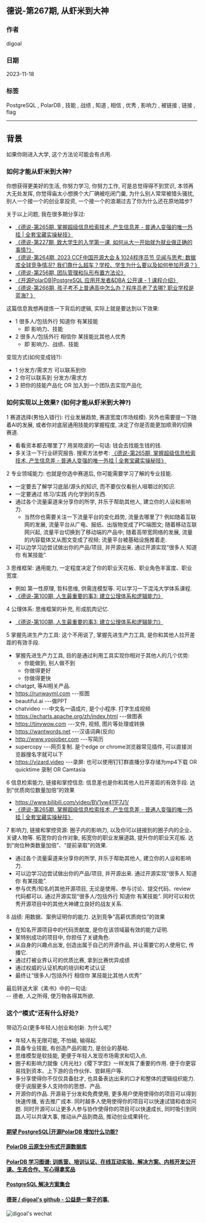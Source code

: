 ## 德说-第267期, 从虾米到大神     
                                                            
### 作者                                                            
digoal                                                            
                                                            
### 日期                                                            
2023-11-18                                                   
                                                            
### 标签                                                            
PostgreSQL , PolarDB , 技能 , 战绩 , 知道 , 相信 , 优秀 , 影响力 , 被链接 , 链接 , flag             
                                                            
----                                                            
                                                            
## 背景     
如果你刚进入大学, 这个方法论可能会有点用.  
  
### 如何才能从虾米到大神?      
    
你想获得更美好的生活, 你努力学习, 你努力工作, 可是总觉得得不到赏识, 本领再大无处发挥, 你觉得庙太小想换个大厂确被吃闭门羹, 为什么别人常常被猎头骚扰, 别人一个接一个的创业拿投资, 一个接一个的浪潮过去了你为什么还在原地踏步?    
    
关于以上问题, 我在很多期分享过:     
- [《德说-第265期, 掌握超级信息检索技术, 产生信息差 - 普通人变强的唯一外挂 | 全套宝藏实操秘技》](../202311/20231104_01.md)      
- [《德说-第227期, 致大学生的入学第一课, 如何从大一开始就为就业做正确的事情?》](../202305/20230513_01.md)          
- [《德说-第264期, 2023 CCF中国开源大会 & 1024程序员节 见闻与思考: 数据库全球竞争情况? 我们靠什么超车？学校、学生为什么要以及如何参加开源？》](../202310/20231026_05.md)          
- [《德说-第256期, 团队管理和队形布置方法论》](../202309/20230909_01.md)        
- [《开源PolarDB|PostgreSQL 应用开发者&DBA 公开课 - 1 课程介绍》](../202310/20231030_03.md)      
- [《德说-第266期, 孩子考不上普通高中怎么办？程序员老了去哪? 职业学校是蓝海?  》](../202311/20231117_01.md)      
    
这篇信息我想再提炼一下背后的逻辑, 实际上就是要达到以下效果:      
- 1 很多人/包括外行 知道你 有某技能    
    - 即 影响力、技能     
- 2 很多人/包括外行 相信你 某技能比其他人优秀    
    - 即 影响力、战绩、技能     
    
变现方式(如何变成钱?):       
- 1 分发方/需求方 可以联系到你    
- 2 你可以联系到 分发方/需求方    
- 3 把你的技能产品化 OR 加入到一个团队去实现产品化      
    
### 如何实现以上效果? (如何才能从虾米到大神?)     
    
1 赛道选择(男怕入错行): 行业发展趋势, 赛道宽度(市场规模). 另外也需要提一下随着AI的发展, 或者你对底层通用技能的掌握程度, 决定了你是否能更加顺滑的切换赛道.     
- 看看资本都去哪里了?  用吴晓波的一句话: 钱会去找能生钱的钱.       
- 多关注一下行业研究报告. 搜索方法参考: [《德说-第265期, 掌握超级信息检索技术, 产生信息差 - 普通人变强的唯一外挂 | 全套宝藏实操秘技》](../202311/20231104_01.md)       
    
2 专业领域能力: 也就是你选中赛道后, 你可能需要学习了解的专业技能.        
- 一定要去了解学习底层/源头的知识, 而不要仅仅看别人咀嚼过的知识.       
- 一定要通过 练习/实践 内化学到的东西.      
- 通过各个流量渠道来分享你的所学, 并乐于帮助其他人, 建立你的人设和影响力.      
    - 当然你也需要关注一下流量平台的变化趋势, 流量去哪里了? 例如随着互联网的发展, 流量平台从广电、报纸、出版物变成了PC端图文; 随着移动互联网兴起, 流量平台切换到了移动端的产品中; 随着高带宽网络的发展, 流量的内容载体又从图文变成了视频;  流量平台被基础设施推着走.  
- 可以边学习边尝试做出你的产品/项目, 并开源出来. 通过开源实现“很多人 知道你 有某技能”.     
    
3 思维框架: 通用能力, 一定程度决定了你的职业天花板、职业角色丰富度、职业宽度.       
- 例如 第一性原理, 哲科思维, 供需连模型等. 可以学习一下混沌大学体系课程.       
- [《德说-第100期, 人生最重要的事3: 建立公理体系和逻辑能力》](../202206/20220610_01.md)          
    
4 公理体系: 思维框架的补充, 形成肌肉记忆.        
- [《德说-第100期, 人生最重要的事3: 建立公理体系和逻辑能力》](../202206/20220610_01.md)        
    
5 掌握先进生产力工具: 这个不用说了, 掌握先进生产力工具, 是你和其他人拉开差距的有效手段.          
- 掌握先进生产力工具, 目的是通过利用工具实现你相对于其他人的几个优势:       
    - 你能做到, 别人做不到      
    - 你做得更好      
    - 你做得更快      
- chatgpt, 等AI相关产品.     
- https://runwayml.com  ---抠图       
- beautiful.ai  ---做PPT      
- chatvideo  ---中文名一语成片, 是个小程序.  打字生成视频      
- https://echarts.apache.org/zh/index.html  ---做图表      
- https://tinywow.com  ---文件, 视频, 图片等处理或转换      
- https://wantwords.net  ---汉语词典(反向)      
- http://www.yoojober.com  ---写简历      
- supercopy  ---网页复制. 是个edge or chrome浏览器常见插件, 可以直接浏览器搜名字就可以下      
- https://vizard.video  ---录屏: 也可以使用钉钉群直播分享存储为mp4下载 OR quicktime 录制 OR Camtasia      
    
6 信息检索能力, 链接和掌控信息:   信息差也是你和其他人拉开差距的有效手段.   达到“优质岗位数量加倍”的效果         
- https://www.bilibili.com/video/BV1yw411F7J1/         
- [《德说-第265期, 掌握超级信息检索技术, 产生信息差 - 普通人变强的唯一外挂 | 全套宝藏实操秘技》](../202311/20231104_01.md)      
    
7 影响力, 链接和掌控资源: 圈子内的影响力, 以及你可以链接到的圈子内的企业、关键人物等.  拓宽你的合作对象, 拓宽你的职业发展道路, 提升你的职业天花板.  达到“岗位种类数量加倍”、“提前录取”的效果.       
- 通过各个流量渠道来分享你的所学, 并乐于帮助其他人, 建立你的人设和影响力.      
- 可以边学习边尝试做出你的产品/项目, 并开源出来.  通过开源实现“很多人 知道你 有某技能”.       
- 参与优秀/知名的其他开源项目, 无论是使用、参与讨论、提交代码、review 代码都可以.  通过开源实现“很多人/包括外行 知道你 有某技能”.  同时可以和优秀开源项目中的其他大神建立良好的战友关系.      
      
8 战绩: 用数据、案例证明你的能力.      达到竞争“高薪优质岗位”的效果  
- 在知名开源项目中的代码贡献度, 是你在该领域最有效的能力证明.        
- 某特别成功的项目中, 你担任了关键角色.
- 从自身的兴趣点出发, 创造出属于自己的开源作品, 并让需要它的人使用它, 传播它.  
- 通过打被业界认可的优质比赛, 拿到比赛优异成绩    
- 通过权威的认证机构的培训和考试认证    
- 最终让“很多人/包括外行 相信你 某技能比其他人优秀”    
        
最后转送大家《素书》中的一句话:        
-- 德者, 人之所得, 使万物各得其所欲.       
    
### 这个“模式”还有什么好处?
带动万众(更多年轻人)创业和创新. 为什么呢?     
- 年轻人有无限可能, 不怕输, 输得起.
- 具备专业技能, 有创造产品的能力, 是创业的基础.
- 思维模型是软技能, 更便于年轻人发现市场需求和切入点.
- 圈子和影响力就像《月光社》《稷下学宫》一样发挥了重要的作用. 便于你更容易找到资本、上下游的合作伙伴、尝鲜用户等.  
- 多分享使得你不仅仅具备肚才, 也具备表达出来的口才和整体的逻辑组织能力. 便于说服更多人支持你的思想、产品.
- 开源你的作品. 开源易于分发和免费使用, 更多用户使用使得你的项目可以得到快速传播, 省去推广成本. 同时越多人使用使得你的项目可以快速试错和收敛问题. 同时开源可以让更多人参与协作使得你的项目可以快速成长, 同时吸引到同路人可以共谋大事, 推动从产品到商品, 推动创业成果转化.  
  
  
#### [期望 PostgreSQL|开源PolarDB 增加什么功能?](https://github.com/digoal/blog/issues/76 "269ac3d1c492e938c0191101c7238216")
  
  
#### [PolarDB 云原生分布式开源数据库](https://github.com/ApsaraDB "57258f76c37864c6e6d23383d05714ea")
  
  
#### [PolarDB 学习图谱: 训练营、培训认证、在线互动实验、解决方案、内核开发公开课、生态合作、写心得拿奖品](https://www.aliyun.com/database/openpolardb/activity "8642f60e04ed0c814bf9cb9677976bd4")
  
  
#### [PostgreSQL 解决方案集合](../201706/20170601_02.md "40cff096e9ed7122c512b35d8561d9c8")
  
  
#### [德哥 / digoal's github - 公益是一辈子的事.](https://github.com/digoal/blog/blob/master/README.md "22709685feb7cab07d30f30387f0a9ae")
  
  
![digoal's wechat](../pic/digoal_weixin.jpg "f7ad92eeba24523fd47a6e1a0e691b59")
  
